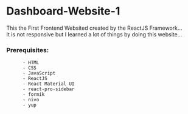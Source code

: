 # Dashboard-Website-1

 This the First Frontend Websited created by the ReactJS Framework...  
 It is not responsive but I learned a lot of things by doing this website...

### Prerequisites:
          - HTML
          - CSS
          - JavaScript
          - ReactJS
          - React Material UI
          - react-pro-sidebar
          - formik
          - nivo
          - yup

